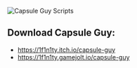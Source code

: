 ![Capsule Guy Scripts](https://i.imgur.com/6OHYhgK.png)

## Download Capsule Guy:
* https://1f1n1ty.itch.io/capsule-guy
* https://1f1n1ty.gamejolt.io/capsule-guy
